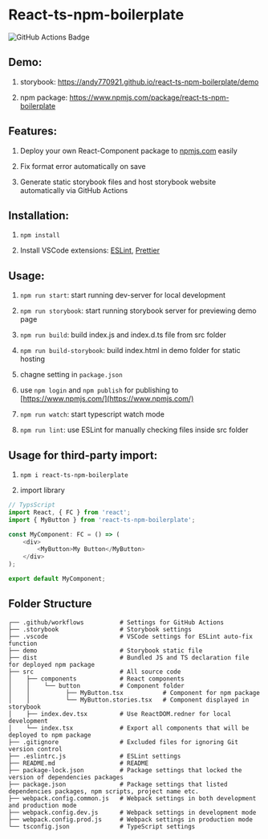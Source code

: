 # React-ts-npm-boilerplate

![GitHub Actions Badge](https://github.com/andy770921/react-ts-npm-boilerplate/workflows/Main%20workflow/badge.svg)

## Demo:

1. storybook: https://andy770921.github.io/react-ts-npm-boilerplate/demo

2. npm package: https://www.npmjs.com/package/react-ts-npm-boilerplate

## Features:

1. Deploy your own React-Component package to [npmjs.com](https://www.npmjs.com/package/react-ts-npm-boilerplate) easily

2. Fix format error automatically on save

3. Generate static storybook files and host storybook website automatically via GitHub Actions

## Installation:

1. `npm install`

2. Install VSCode extensions: [ESLint](https://marketplace.visualstudio.com/items?itemName=dbaeumer.vscode-eslint), [Prettier](https://marketplace.visualstudio.com/items?itemName=esbenp.prettier-vscode)

## Usage:

1. `npm run start`: start running dev-server for local development

2. `npm run storybook`: start running storybook server for previewing demo page

3. `npm run build`: build index.js and index.d.ts file from src folder

4. `npm run build-storybook`: build index.html in demo folder for static hosting

5. chagne setting in `package.json`

6. use `npm login` and `npm publish` for publishing to [https://www.npmjs.com/](https://www.npmjs.com/)


7. `npm run watch`: start typescript watch mode

8. `npm run lint`: use ESLint for manually checking files inside src folder

## Usage for third-party import:

1. `npm i react-ts-npm-boilerplate`

2. import library

```ts
// TypsScript
import React, { FC } from 'react';
import { MyButton } from 'react-ts-npm-boilerplate';

const MyComponent: FC = () => (
    <div>
        <MyButton>My Button</MyButton>
    </div>
);

export default MyComponent;
```

## Folder Structure

``` 
┌── .github/workflows          # Settings for GitHub Actions
├── .storybook                 # Storybook settings
├── .vscode                    # VSCode settings for ESLint auto-fix function
├── demo                       # Storybook static file
├── dist                       # Bundled JS and TS declaration file for deployed npm package
├── src                        # All source code
│    ├── components            # React components
│    │    └── button           # Component folder
│    │          ├── MyButton.tsx           # Component for npm package
│    │          └── MyButton.stories.tsx   # Component displayed in storybook
│    ├── index.dev.tsx         # Use ReactDOM.redner for local development
│    └── index.tsx             # Export all components that will be deployed to npm package
├── .gitignore                 # Excluded files for ignoring Git version control
├── .eslintrc.js               # ESLint settings
├── README.md                  # README
├── package-lock.json          # Package settings that locked the version of dependencies packages
├── package.json               # Package settings that listed dependencies packages, npm scripts, project name etc.
├── webpack.config.common.js   # Webpack settings in both development and production mode
├── webpack.config.dev.js      # Webpack settings in development mode
├── webpack.config.prod.js     # Webpack settings in production mode
└── tsconfig.json              # TypeScript settings
```
